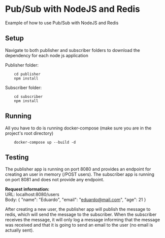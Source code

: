 # **Pub/Sub with NodeJS and Redis**

Example of how to use Pub/Sub with NodeJS and Redis

## Setup
Navigate to both publisher and subscriber folders to download the dependency for each node js application

Publisher folder:
```
    cd publisher
    npm install
```

Subscriber folder: 
```
    cd subscriber
    npm install
```

## Running
All you have to do is running docker-compose (make sure you are in the project's root directory)
```
    docker-compose up --build -d
```

## Testing
The publisher app is running on port 8080 and provides an endpoint for creating an user in memory (/POST users). The subscriber app is running on port 8081 and does not provide any endpoint.

**Request information:** <br/>
URL: localhost:8080/users <br/>
Body: {
	"name": "Eduardo",
	"email": "eduardo@mail.com",
	"age": 21
} <br />

After creating a new user, the publisher app will publish the message to redis, which will send the message to the subscriber. When the subscriber receives the message, it will only log a message informing that the message was received and that it is going to send an email to the user (no email is actually sent). 